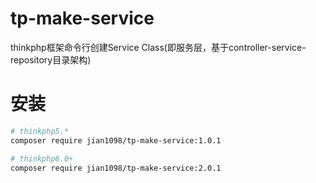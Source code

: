 # tp-make-service
thinkphp框架命令行创建Service Class(即服务层，基于controller-service-repository目录架构)

# 安装
```bash
# thinkphp5.*
composer require jian1098/tp-make-service:1.0.1

# thinkphp6.0+
composer require jian1098/tp-make-service:2.0.1